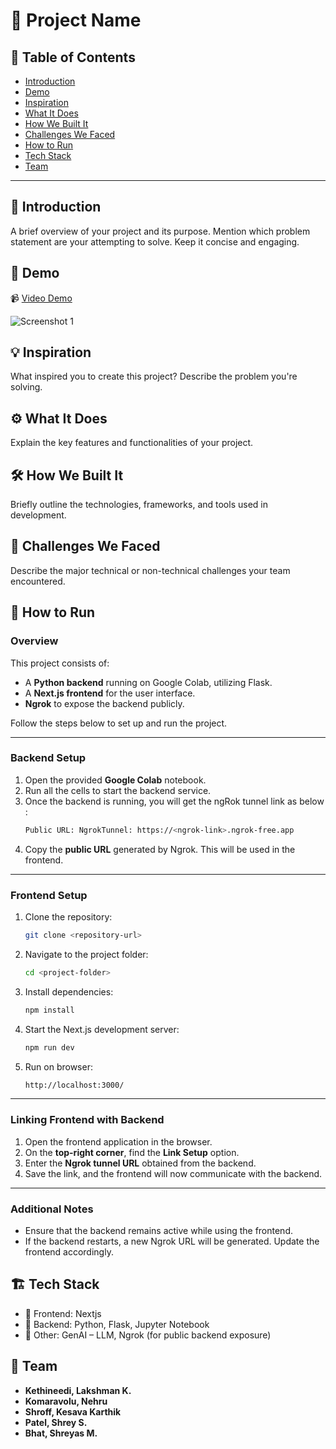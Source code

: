 # 🚀 Project Name

## 📌 Table of Contents
- [Introduction](#introduction)
- [Demo](#demo)
- [Inspiration](#inspiration)
- [What It Does](#what-it-does)
- [How We Built It](#how-we-built-it)
- [Challenges We Faced](#challenges-we-faced)
- [How to Run](#how-to-run)
- [Tech Stack](#tech-stack)
- [Team](#team)

---

## 🎯 Introduction
A brief overview of your project and its purpose. Mention which problem statement are your attempting to solve. Keep it concise and engaging.

## 🎥 Demo
📹 [Video Demo](https://drive.google.com/file/d/1zmFLBFS3XNKdTiJO50pXJetoDKBudZcW/view?usp=sharing)  

![Screenshot 1](link-to-image)

## 💡 Inspiration
What inspired you to create this project? Describe the problem you're solving.

## ⚙️ What It Does
Explain the key features and functionalities of your project.

## 🛠️ How We Built It
Briefly outline the technologies, frameworks, and tools used in development.

## 🚧 Challenges We Faced
Describe the major technical or non-technical challenges your team encountered.

## 🏃 How to Run

### Overview
This project consists of:
- A **Python backend** running on Google Colab, utilizing Flask.
- A **Next.js frontend** for the user interface.
- **Ngrok** to expose the backend publicly.

Follow the steps below to set up and run the project.

---

### Backend Setup

1. Open the provided **Google Colab** notebook.
2. Run all the cells to start the backend service.
3. Once the backend is running, you will get the ngRok tunnel link as below :
   ```sh
   Public URL: NgrokTunnel: https://<ngrok-link>.ngrok-free.app
   ```
4. Copy the **public URL** generated by Ngrok. This will be used in the frontend.

---

### Frontend Setup

1. Clone the repository:
   ```sh
   git clone <repository-url>
   ```
2. Navigate to the project folder:
   ```sh
   cd <project-folder>
   ```
3. Install dependencies:
   ```sh
   npm install
   ```
4. Start the Next.js development server:
   ```sh
   npm run dev
   ```
5. Run on browser:
   ```sh
   http://localhost:3000/
   ```

---

### Linking Frontend with Backend

1. Open the frontend application in the browser.
2. On the **top-right corner**, find the **Link Setup** option.
3. Enter the **Ngrok tunnel URL** obtained from the backend.
4. Save the link, and the frontend will now communicate with the backend.

---

### Additional Notes
- Ensure that the backend remains active while using the frontend.
- If the backend restarts, a new Ngrok URL will be generated. Update the frontend accordingly.


## 🏗️ Tech Stack
- 🔹 Frontend: Nextjs
- 🔹 Backend: Python, Flask, Jupyter Notebook
- 🔹 Other: GenAI – LLM, Ngrok (for public backend exposure)

## 👥 Team
- **Kethineedi, Lakshman K.**
- **Komaravolu, Nehru**
- **Shroff, Kesava Karthik**
- **Patel, Shrey S.**
- **Bhat, Shreyas M.**
